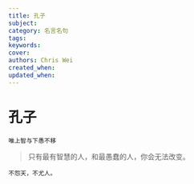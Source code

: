 ```yaml
---
title: 孔子
subject: 
category: 名言名句
tags: 
keywords: 
cover: 
authors: Chris Wei
created_when: 
updated_when: 
---
```


# 孔子

```
唯上智与下愚不移
```

> 只有最有智慧的人，和最愚蠢的人，你会无法改变。

```
不怨天，不尤人。
```
